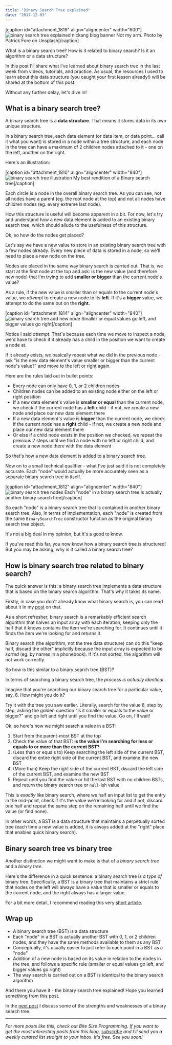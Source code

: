 ```yaml
---
title: "Binary Search Tree explained"
date: "2017-12-03"
---
```


\[caption id="attachment\_1819" align="aligncenter" width="600"\]![binary search tree explained nickang blog banner](images/BSP-binary-search-tree-explained.png) Not my arm. Photo by Patrick Fore on Unsplash\[/caption\]

What is a binary search tree? How is it related to binary search? Is it an algorithm or a data structure?

In this post I'll share what I've learned about binary search tree in the last week from videos, tutorials, and practice. As usual, the resources I used to learn about this data structure (you caught your first lesson already!) will be shared at the bottom of this post.

Without any further delay, let's dive in!

## What is a binary search tree?

A binary search tree is a **data structure**. That means it stores data in its own unique structure.

In a binary search tree, each data element (or data item, or data point... call it what you want) is stored in a node within a tree structure, and each node in the tree can have a maximum of 2 children nodes attached to it - one on the left, another on the right.

Here's an illustration:

\[caption id="attachment\_1810" align="aligncenter" width="840"\]![binary search tree illustration](images/binary-search-tree-illustration-1024x585.png) My best rendition of a Binary search tree\[/caption\]

Each circle is a node in the overall binary search tree. As you can see, not all nodes have a parent (eg. the root node at the top) and not all nodes have children nodes (eg. every extreme last node).

How this structure is useful will become apparent in a bit. For now, let's try and understand how a new data element is added to an existing binary search tree, which should allude to the usefulness of this structure.

Ok, so how do the nodes get placed?

Let's say we have a new value to store in an existing binary search tree with a few nodes already. Every new piece of data is stored in a node, so we'll need to place a new node on the tree.

Nodes are placed in the same way binary search is carried out. That is, we start at the first node at the top and ask: is the new value (and therefore new node) that I'm trying to add **smaller or bigger** than the current node's value?

As a rule, if the new value is smaller than or equals to the current node's value, we _attempt_ to create a new node to its **left**. If it's a **bigger** value, we attempt to do the same but on the **right**.

\[caption id="attachment\_1814" align="aligncenter" width="840"\]![binary search tree add new node](images/binary-search-tree-add-new-node-2-1024x464.png) Smaller or equal values go left, and bigger values go right\[/caption\]

Notice I said _attempt_. That's because each time we move to inspect a node, we'd have to check if it already has a child in the position we want to create a node at.

If it already exists, we basically repeat what we did in the previous node - ask "is the new data element's value smaller or bigger than the current node's value?" and move to the left or right again.

Here are the rules laid out in bullet points:

- Every node can only have 0, 1, or 2 children nodes
- Children nodes can be added to an existing node either on the left or right position
- If a new data element's value is **smaller or equal** than the current node, we check if the current node has a **left** child - if not, we create a new node and place our new data element there
- If a new data element's value is **bigger** than the current node, we check if the current node has a **right** child - if not, we create a new node and place our new data element there
- Or else if a child node exists in the position we checked, we repeat the previous 2 steps until we find a node with no left or right child, and create a new node there with the data element

So that's how a new data element is added to a binary search tree.

Now on to a small technical qualifier - what I've just said it is not completely accurate. Each "node" would actually be more accurately seen as a separate binary search tree in itself.

\[caption id="attachment\_1812" align="aligncenter" width="840"\]![binary search tree nodes](images/binary-search-tree-nodes-1024x585.png) Each "node" in a binary search tree is actually another binary search tree\[/caption\]

So each "node" is a binary search tree that is contained in another binary search tree. Also, in terms of implementation, each "node" is created from the same `BinarySearchTree` constructor function as the original binary search tree object.

It's not a big deal in my opinion, but it's a good to know.

If you've read this far, you now know how a binary search tree is structured! But you may be asking, why is it called a binary search tree?

## How is binary search tree related to binary search?

The quick answer is this: a binary search tree implements a data structure that is based on the binary search algorithm. That's why it takes its name.

Firstly, in case you don't already know what binary search is, you can read about it in my [post](https://www.nickang.com/binary-search-explained/) on that.

As a short refresher, binary search is a remarkably efficient search algorithm that halves an input array with each iteration, keeping only the half that it knows contains the item we're searching for. It continues until it finds the item we're looking for and returns it.

Binary search (the algorithm, not the tree data structure) can do this "keep half, discard the other" implicitly because the input array is expected to be _sorted_ (eg. by names in a phonebook). If it's not sorted, the algorithm will not work correctly.

So how is this similar to a binary search tree (BST)?

In terms of searching a binary search tree, the _process is actually identical_.

Imagine that you're searching our binary search tree for a particular value, say, 8. How might you do it?

Try it with the tree you saw earlier. Literally, search for the value 8, step by step, asking the golden question "is it smaller or equals to the value or bigger?" and go left and right until you find the value. Go on, I'll wait!

Ok, so here's how we might search a value in a BST:

1. Start from the parent-most BST at the top
2. Check the value of that BST: **is the value I'm searching for less or equals to or more than the current BST?**
3. (Less than or equals to) Keep searching the left side of the current BST, discard the entire right side of the current BST, and examine the new BST
4. (More than) Keep the right side of the current BST, discard the left side of the current BST, and examine the new BST
5. Repeat until you find the value or hit the last BST with no children BSTs, and return the binary search tree or `null`\-ish value

This is _exactly_ like binary search, where we half an input list to get the entry in the mid-point, check if it's the value we're looking for and if not, discard one half and repeat the same step on the remaining half until we find the value (or find none).

In other words, a BST is a data structure that maintains a perpetually sorted tree (each time a new value is added, it is always added at the "right" place that enables quick binary search).

## Binary search tree vs binary tree

Another distinction we might want to make is that of a _binary search tree_ and a _binary tree_.

Here's the difference in a quick sentence: a binary search tree is _a type of_ binary tree. Specifically, a BST is a binary tree that maintains a strict rule that nodes on the left will always have a value that is smaller or equals to the current node, and the right always has a larger value.

For a bit more detail, I recommend reading this very [short article](http://orcunyilmaz.com/coding-c/difference-between-binary-tree-and-binary-search-tree.html).

## Wrap up

- A binary search tree (BST) is a data structure
- Each "node" in a BST is actually another BST with 0, 1, or 2 children nodes, and they have the same methods available to them as any BST
- Conceptually, it's usually easier to just refer to each point in a BST as a "node"
- Addition of a new node is based on its value in relation to the nodes in the tree, and follows a specific rule (smaller or equal values go left, and bigger values go right)
- The way search is carried out on a BST is identical to the binary search algorithm

And there you have it - the binary search tree explained! Hope you learned something from this post.

In the [next post](https://www.nickang.com/why-use-binary-search-tree/) I discuss some of the strengths and weaknesses of a binary search tree.

* * *

_For more posts like this, check out Bite Size Programming. If you want to get the most interesting posts from this blog, [subscribe](http://eepurl.com/c7xfID) and I'll send you a weekly curated list straight to your inbox. It's free. See you soon!_

